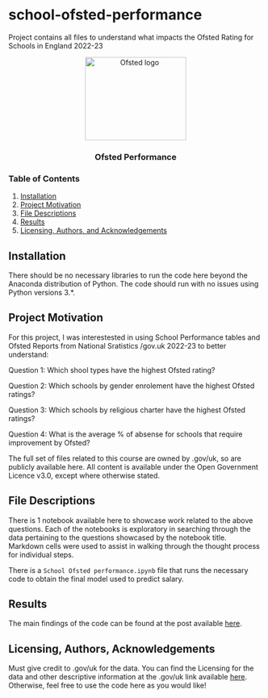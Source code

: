# school-ofsted-performance
Project contains all files to understand what impacts the Ofsted Rating for Schools in England 2022-23

<p align="center">
  <a href="https://logos.ofsted.gov.uk/">
    <img src="https://logos.ofsted.gov.uk/themes/custom/ofstedContacts/images/ofsted-logo.png" alt="Ofsted logo" width="200" height="165">
  </a>
</p>

<h3 align="center">Ofsted Performance</h3>

### Table of Contents

1. [Installation](#installation)
2. [Project Motivation](#motivation)
3. [File Descriptions](#files)
4. [Results](#results)
5. [Licensing, Authors, and Acknowledgements](#licensing)

## Installation <a name="installation"></a>

There should be no necessary libraries to run the code here beyond the Anaconda distribution of Python.  The code should run with no issues using Python versions 3.*.

## Project Motivation<a name="motivation"></a>

For this project, I was interestested in using School Performance tables and Ofsted Reports from National Sratistics /gov.uk 2022-23 to better understand:

Question 1: Which shool types have the highest Ofsted rating?

Question 2: Which schools by gender enrolement have the highest Ofsted ratings?

Question 3: Which schools by religious charter have the highest Ofsted ratings?

Question 4: What is the average % of absense for schools that require improvement by Ofsted?

The full set of files related to this course are owned by .gov/uk, so are publicly available here.  All content is available under the Open Government Licence v3.0, except where otherwise stated.


## File Descriptions <a name="files"></a>

There is 1 notebook available here to showcase work related to the above questions.  Each of the notebooks is exploratory in searching through the data pertaining to the questions showcased by the notebook title.  Markdown cells were used to assist in walking through the thought process for individual steps.  

There is a `School Ofsted performance.ipynb` file that runs the necessary code to obtain the final model used to predict salary.

## Results<a name="results"></a>

The main findings of the code can be found at the post available [here](https://medium.com/@adduke.ikr/predicting-excellence-the-hidden-patterns-in-ofsted-ratings-1038ab5d85c0).

## Licensing, Authors, Acknowledgements<a name="licensing"></a>

Must give credit to .gov/uk for the data.  You can find the Licensing for the data and other descriptive information at the .gov/uk link available [here](https://www.gov.uk/government/collections/school-and-college-performance-measures?_ga=2.105303552.284626896.1717939438-727414179.1717512892).  Otherwise, feel free to use the code here as you would like! 
